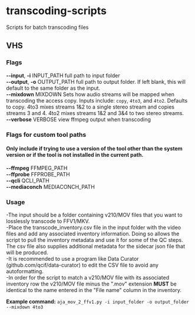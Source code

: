 # transcoding-scripts
Scripts for batch transcoding files<br/>

## VHS
### Flags
**--input**, **-i** INPUT_PATH      full path to input folder<br/>
**--output**, **-o** OUTPUT_PATH     full path to output folder. If left blank, this will default to the same folder as the input.<br/>
**--mixdown** MIXDOWN     Sets how audio streams will be mapped when transcoding the access copy. Inputs include: `copy`, `4to3`, and `4to2`. Defaults to copy. 4to3 mixes streams 1&2 to a single stereo stream and copies streams 3 and 4. 4to2 mixes streams 1&2 and 3&4 to two stereo streams.<br/>
**--verbose** VERBOSE     view ffmpeg output when transcoding<br/>

### Flags for custom tool paths
#### Only include if trying to use a version of the tool other than the system version or if the tool is not installed in the current path.
**--ffmpeg** FFMPEG_PATH<br/>
**--ffprobe** FFPROBE_PATH<br/>
**--qcli** QCLI_PATH<br/>
**--mediaconch** MEDIACONCH_PATH<br/>

### Usage
-The input should be a folder containing v210/MOV files that you want to losslessly transcode to FFV1/MKV.<br/>
-Place the transcode_inventory.csv file in the input folder with the video files and add any associated inventory information. Doing so allows the script to pull the inventory metadata and use it for some of the QC steps. The csv file also supplies additional metadata for the sidecar json file that will be produced.<br/>
-It is recommended to use a program like Data Curator (github.com/qcif/data-curator) to edit the CSV file to avoid any autoformatting.<br/>
-In order for the script to match a v210/MOV file with its associated inventory row the v210/MOV file minus the ".mov" extension **MUST** be identical to the name entered in the "File name" column in the inventory.<br/>

**Example command:**
	`aja_mov_2_ffv1.py -i input_folder -o output_folder --mixdown 4to3`